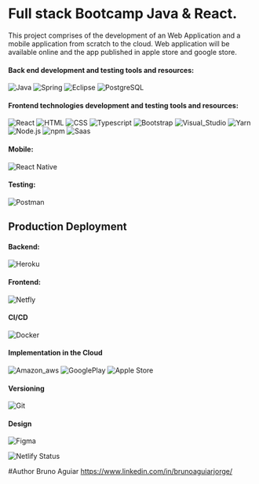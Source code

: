 # Full stack Bootcamp Java & React.


This project comprises of the development of an Web Application and a mobile application from scratch to the cloud. Web application will be available online and the app published in apple store and google store.

#### Back end development and testing tools and resources:

![Java](https://img.shields.io/badge/Java-ED8B00?style=for-the-badge&logo=java&logoColor=white)
![Spring](https://img.shields.io/badge/Spring-6DB33F?style=for-the-badge&logo=spring&logoColor=white)
![Eclipse](https://img.shields.io/badge/Eclipse-2C2255?style=for-the-badge&logo=eclipse&logoColor=white)
![PostgreSQL](https://img.shields.io/badge/PostgreSQL-316192?style=for-the-badge&logo=postgresql&logoColor=white)

#### Frontend technologies development and testing tools and resources:

![React](https://img.shields.io/badge/React-20232A?style=for-the-badge&logo=react&logoColor=61DAFB)
![HTML](https://img.shields.io/badge/HTML-239120?style=for-the-badge&logo=html5&logoColor=white)
![CSS](https://img.shields.io/badge/CSS3-1572B6?style=for-the-badge&logo=css3&logoColor=white)
![Typescript](https://img.shields.io/badge/TypeScript-007ACC?style=for-the-badge&logo=typescript&logoColor=white)
![Bootstrap](https://img.shields.io/badge/Bootstrap-563D7C?style=for-the-badge&logo=bootstrap&logoColor=white)
![Visual_Studio](https://img.shields.io/badge/Visual_Studio_Code-0078D4?style=for-the-badge&logo=visual%20studio%20code&logoColor=white)
![Yarn](https://img.shields.io/badge/Yarn-2C8EBB?style=for-the-badge&logo=yarn&logoColor=white)
![Node.js](https://img.shields.io/badge/Node.js-43853D?style=for-the-badge&logo=node.js&logoColor=white)
![npm](https://img.shields.io/badge/npm-CB3837?style=for-the-badge&logo=npm&logoColor=white)
![Saas](https://img.shields.io/badge/Sass-CC6699?style=for-the-badge&logo=sass&logoColor=white)

#### Mobile:

![React Native](https://img.shields.io/badge/React_Native-20232A?style=for-the-badge&logo=react&logoColor=61DAFB)

#### Testing:

![Postman](https://img.shields.io/badge/Postman-FF6C37?style=for-the-badge&logo=Postman&logoColor=white)

 ## Production Deployment
 
#### Backend: 
 
![Heroku](https://img.shields.io/badge/Heroku-430098?style=for-the-badge&logo=heroku&logoColor=white)

#### Frontend:
 
![Netfly](https://img.shields.io/badge/Netlify-00C7B7?style=for-the-badge&logo=netlify&logoColor=white)

#### CI/CD 

![Docker](https://img.shields.io/badge/Docker-2CA5E0?style=for-the-badge&logo=docker&logoColor=white)


#### Implementation in the Cloud

![Amazon_aws](https://img.shields.io/badge/Amazon_AWS-232F3E?style=for-the-badge&logo=amazon-aws&logoColor=white)
![GooglePlay](https://img.shields.io/badge/Google_Play-414141?style=for-the-badge&logo=google-play&logoColor=white)
![Apple Store](https://img.shields.io/badge/App_Store-0D96F6?style=for-the-badge&logo=app-store&logoColor=white)

#### Versioning

![Git](https://img.shields.io/badge/Git-F05032?style=for-the-badge&logo=git&logoColor=white)

#### Design

![Figma](https://img.shields.io/badge/Figma-F24E1E?style=for-the-badge&logo=figma&logoColor=white)

![Netlify Status](https://api.netlify.com/api/v1/badges/b87a8a09-475e-45a0-bc7c-b95b8e1f7382/deploy-status)

#Author
Bruno Aguiar
https://www.linkedin.com/in/brunoaguiarjorge/
